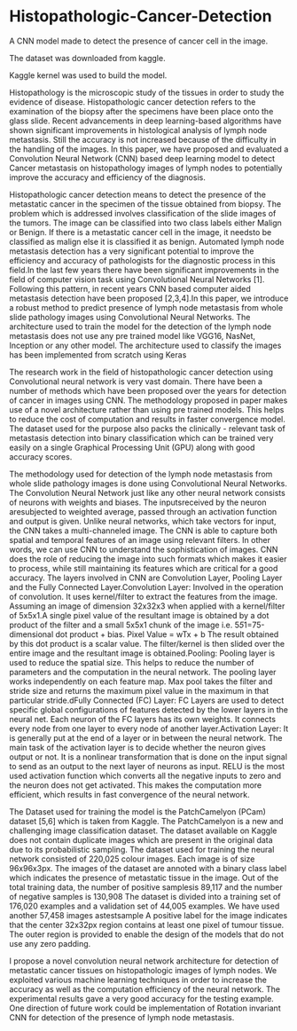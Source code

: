 # Histopathologic-Cancer-Detection

A CNN model made to detect the presence of cancer cell in the image. 

The dataset was downloaded from kaggle. 

Kaggle kernel was used to build the model.



Histopathology is the microscopic study of the tissues in order to study the evidence of disease. Histopathologic cancer detection refers to the examination of the biopsy after the specimens have been place onto the glass slide. Recent advancements in deep learning-based algorithms have shown significant improvements in histological analysis of lymph node metastasis. Still the accuracy is not increased because of the difficulty in the handling of the images. In this paper, we have proposed and evaluated a Convolution Neural Network (CNN) based deep learning model to detect Cancer metastasis on histopathology images of lymph nodes to potentially improve the accuracy and efficiency of the diagnosis.


Histopathologic cancer detection means to detect the presence of the metastatic cancer in the specimen of the tissue obtained from biopsy. The problem which is addressed 
involves classification of the slide images of the tumors. The image can be classified into two class labels either Malign or Benign. If there is a metastatic cancer cell in the image, it needsto be classified as malign else it is classified it as benign. Automated lymph node metastasis detection has a very significant potential to improve the efficiency and accuracy of pathologists for the diagnostic process in this field.In the last few years there have been significant improvements in the field of computer vision task using Convolutional Neural Networks [1]. Following this pattern, in recent years CNN based computer aided metastasis detection have been proposed [2,3,4].In this paper, we introduce a robust method to predict presence of lymph node metastasis from whole slide pathology images using Convolutional Neural Networks. The architecture used to train the model for the detection of the lymph node metastasis does not use any pre trained model like VGG16, NasNet, Inception or any other model. The architecture used to classify the images has been implemented from scratch using Keras


The research work in the field of histopathologic cancer detection using Convolutional neural network is very vast domain. There have been a number of methods which have been proposed over the years for detection of cancer in images using CNN. The methodology proposed in paper makes use of a novel architecture rather than using 
pre trained models. This helps to reduce the cost of computation and results in faster convergence model. The dataset used for the purpose also packs the clinically - relevant task of metastasis detection into binary classification which can be trained very easily on a single Graphical Processing Unit (GPU) along with good accuracy scores. 


The methodology used for detection of the lymph node metastasis from whole slide pathology images is done using Convolutional Neural Networks. The Convolution Neural Network just like any other neural network consists of neurons with weights and biases. The inputsreceived by the neuron aresubjected to weighted average, passed through an activation function and output is given. Unlike neural networks, which take vectors for input, the CNN takes a multi-channeled image. The CNN is able to capture both spatial and temporal 
features of an image using relevant filters. In other words, we can use CNN to understand the sophistication of images. CNN does the role of reducing the image into such formats which makes it easier to process, while still maintaining its features which are critical for a good accuracy. The layers involved in CNN are Convolution Layer, Pooling Layer and the Fully Connected Layer.Convolution Layer: Involved in the operation of convolution. It uses kernel/filter to extract the features from the image. 
Assuming an image of dimension 32x32x3 when applied with a kernel/filter of 5x5x1.A single pixel value of the resultant image is obtained by a dot product of the filter and a small 5x5x1 chunk of the image i.e. 5*5*1=75-dimensional dot product + bias.
Pixel Value = wTx + b
The result obtained by this dot product is a scalar value. The filter/kernel is then slided over the entire image and the resultant image is obtained.Pooling: Pooling layer is used to reduce the spatial size. This helps to reduce the number of parameters and the computation in the neural network. The pooling layer works 
independently on each feature map. Max pool takes the filter and stride size and returns the maximum pixel value in the maximum in that particular stride.dFully Connected (FC) Layer: FC Layers are used to detect specific global configurations of features detected by the lower layers in the neural net. Each neuron of the FC layers has its own weights. It connects every node from one layer to every node of another layer.Activation Layer: It is generally put at the end of a layer or in between the neural network. The main task of the activation layer is to decide whether the neuron gives output or not. It is a nonlinear transformation that is done on the input signal to send as an output to the next layer of neurons as input. RELU is the most used activation function which converts all the negative inputs to zero and the neuron does not get activated. This makes the computation more efficient, which results in fast convergence of the neural network.


The Dataset used for training the model is the PatchCamelyon (PCam) dataset [5,6] which is taken from Kaggle. The PatchCamelyon is a new and challenging image classification dataset. The dataset available on Kaggle does not contain duplicate images which are present in the original data due to its probabilistic sampling. The dataset used for 
training the neural network consisted of 220,025 colour images. Each image is of size 96x96x3px. The images of the dataset are annoted with a binary class label which indicates 
the presence of metastatic tissue in the image. Out of the total training data, the number of positive samplesis 89,117 and the number of negative samples is 130,908
The dataset is divided into a training set of 176,020 examples and a validation set of 44,005 examples. We have used another 57,458 images astestsample A positive label for the image indicates that the center 32x32px region contains at least one pixel of tumour tissue. The outer region is provided to enable the design of the models that do not use any zero padding.




I propose a novel convolution neural network architecture for detection of metastatic cancer tissues on histopathologic images of lymph nodes. We exploited various machine learning techniques in order to increase the accuracy as well as the computation efficiency of the neural network. The experimental results gave a very good accuracy for the testing example. One direction of future work could be implementation of Rotation invariant CNN for detection of the presence of lymph node metastasis.

